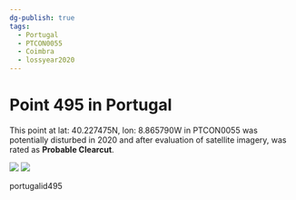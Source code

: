 ```yaml
---
dg-publish: true
tags:
  - Portugal
  - PTCON0055
  - Coimbra
  - lossyear2020
---
```


# Point 495 in Portugal

This point at lat: 40.227475N, lon: 8.865790W in PTCON0055 was potentially disturbed in 2020 and after evaluation of satellite imagery, was rated as **Probable Clearcut**.

<div class='juxtapose' data-showcredits='false'>
<img src='https://baserow-backend-production20240528124524339000000001.s3.amazonaws.com/user_files/ZD6mF5FyDvI8sA1hC8yyW4s9jCV2k76w_cfd43bcce932f1aac90d56354a2f2284387ebefc4e2be40528953f77cbdd4803.png' data-label='July 2019' />
<img src='N0ZOP0ljiatqgFRfSyOmmb3dlvRwwmN...5a5011b870e00a46741701df0b.png https://baserow-backend-production20240528124524339000000001.s3.amazonaws.com/user_files/dsaEi8d3nwbC9q4OTIEW2qj6V3NB9hsF_7ac85a621ee55cb5316a363346c695348521460a56831cad1545bc5213e116d8.png' data-label='July 2020' />
</div>

portugalid495